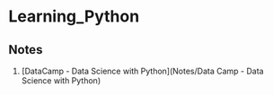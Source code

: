 # Learning_Python

## Notes 
1. [DataCamp - Data Science with Python](Notes/Data Camp - Data Science with Python) 
